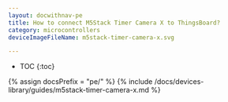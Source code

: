 ```yaml
---
layout: docwithnav-pe
title: How to connect M5Stack Timer Camera X to ThingsBoard?
category: microcontrollers
deviceImageFileName: m5stack-timer-camera-x.svg

---
```


* TOC
{:toc}

{% assign docsPrefix = "pe/" %}
{% include /docs/devices-library/guides/m5stack-timer-camera-x.md %}
